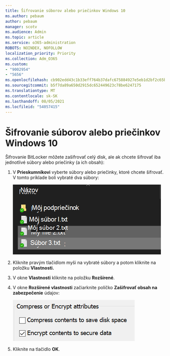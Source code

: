 ```yaml
---
title: Šifrovanie súborov alebo priečinkov Windows 10
ms.author: pebaum
author: pebaum
manager: scotv
ms.audience: Admin
ms.topic: article
ms.service: o365-administration
ROBOTS: NOINDEX, NOFOLLOW
localization_priority: Priority
ms.collection: Adm_O365
ms.custom:
- "9002954"
- "5656"
ms.openlocfilehash: cb902edd43c1b33eff764b37dafc675884927e5eb1d2bf2c65bb2e826a822583
ms.sourcegitcommit: b5f7da89a650d2915dc652449623c78be6247175
ms.translationtype: MT
ms.contentlocale: sk-SK
ms.lasthandoff: 08/05/2021
ms.locfileid: "54057415"
---
```

# <a name="encrypt-files-or-folder-in-windows-10"></a>Šifrovanie súborov alebo priečinkov Windows 10

Šifrovanie BitLocker môžete zašifrovať celý disk, ale ak chcete šifrovať iba jednotlivé súbory alebo priečinky (a ich obsah):

1. V **Prieskumníkovi** vyberte súbory alebo priečinky, ktoré chcete šifrovať. V tomto príklade boli vybraté dva súbory:

    ![Výber súborov alebo priečinkov na šifrovanie](media/select-for-encrypting.png)

2. Kliknite pravým tlačidlom myši na vybraté súbory a potom kliknite na položku **Vlastnosti.**

3. V okne **Vlastnosti** kliknite na položku **Rozšírené**.

4. V okne **Rozšírené vlastnosti** začiarknite políčko **Zašifrovať obsah na zabezpečenie** údajov:

    ![Šifrovanie obsahu](media/encrypt-contents.png)

5. Kliknite na tlačidlo **OK**.
